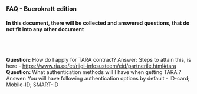 ### FAQ - Buerokratt edition
#### In this document, there will be collected and answered questions, that do not fit into any other document
<br>
<br>

**Question:** How do I apply for TARA contract?
Answer: Steps to attain this, is here - https://www.ria.ee/et/riigi-infosusteem/eid/partnerile.html#tara
<br>
**Question:** What authentication methods will I have when getting TARA ?
Answer: You will have following authentication options by default - ID-card; Mobile-ID; SMART-ID
<br>
